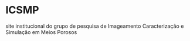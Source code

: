 # ICSMP
site institucional do grupo de pesquisa de Imageamento Caracterização e Simulação em Meios Porosos 
